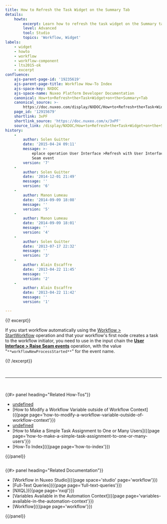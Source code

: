 ```yaml
---
title: How to Refresh the Task Widget on the Summary Tab
details:
    howto:
        excerpt: Learn how to refresh the task widget on the Summary tab.
        level: Advanced
        tool: Studio
        topics: 'Workflow, Widget'
labels:
    - widget
    - howto
    - workflow
    - workflow-component
    - lts2015-ok
    - excerpt
confluence:
    ajs-parent-page-id: '19235619'
    ajs-parent-page-title: Workflow How-To Index
    ajs-space-key: NXDOC
    ajs-space-name: Nuxeo Platform Developer Documentation
    canonical: How+to+Refresh+the+Task+Widget+on+the+Summary+Tab
    canonical_source: >-
        https://doc.nuxeo.com/display/NXDOC/How+to+Refresh+the+Task+Widget+on+the+Summary+Tab
    page_id: '12915679'
    shortlink: 3xPF
    shortlink_source: 'https://doc.nuxeo.com/x/3xPF'
    source_link: /display/NXDOC/How+to+Refresh+the+Task+Widget+on+the+Summary+Tab
history:
    - 
        author: Solen Guitter
        date: '2015-04-24 09:11'
        message: >-
            eplace operation User Interface >Refresh with User Interface > Raise
            Seam event
        version: '7'
    - 
        author: Solen Guitter
        date: '2014-12-01 21:49'
        message: ''
        version: '6'
    - 
        author: Manon Lumeau
        date: '2014-09-09 18:08'
        message: ''
        version: '5'
    - 
        author: Manon Lumeau
        date: '2014-09-09 18:01'
        message: ''
        version: '4'
    - 
        author: Solen Guitter
        date: '2013-07-17 22:32'
        message: ''
        version: '3'
    - 
        author: Alain Escaffre
        date: '2013-04-22 11:45'
        message: ''
        version: '2'
    - 
        author: Alain Escaffre
        date: '2013-04-22 11:42'
        message: ''
        version: '1'

---
```

{{! excerpt}}

If you start workflow automatically using the&nbsp;[Workflow > StartWorkflow](http://explorer.nuxeo.org/nuxeo/site/distribution/current/viewOperation/Context.StartWorkflow)&nbsp;operation and that your workflow's first node creates a task to the workflow initiator, you need to use in the input chain the&nbsp;**[User Interface > Raise Seam events](http://explorer.nuxeo.com/nuxeo/site/distribution/current/viewOperation/Seam.RaiseEvents)**&nbsp;operation, with the value "<span style="color: rgb(34,34,34);">`**workflowNewProcessStarted**`" for the event name.</span>

{{! /excerpt}}

&nbsp;

* * *

&nbsp;

<div class="row" data-equalizer="" data-equalize-on="medium">

<div class="column medium-6">{{#> panel heading="Related How-Tos"}}

*   [undefined]({{page}})&nbsp;
*   [How to Modify a Workflow Variable outside of Workflow Context]({{page page='how-to-modify-a-workflow-variable-outside-of-workflow-context'}})
*   [undefined]({{page}})&nbsp;
*   [How to Make a Simple Task Assignment to One or Many Users]({{page page='how-to-make-a-simple-task-assignment-to-one-or-many-users'}})&nbsp;
*   [How-To Index]({{page page='how-to-index'}})

{{/panel}}</div>

<div class="column medium-6">{{#> panel heading="Related Documentation"}}

*   [Workflow in Nuxeo Studio]({{page space='studio' page='workflow'}})
*   [Full-Text Queries]({{page page='full-text-queries'}})
*   [NXQL]({{page page='nxql'}})
*   [Variables Available in the Automation Context]({{page page='variables-available-in-the-automation-context'}})
*   [Workflow]({{page page='workflow'}})

{{/panel}}</div>

</div>